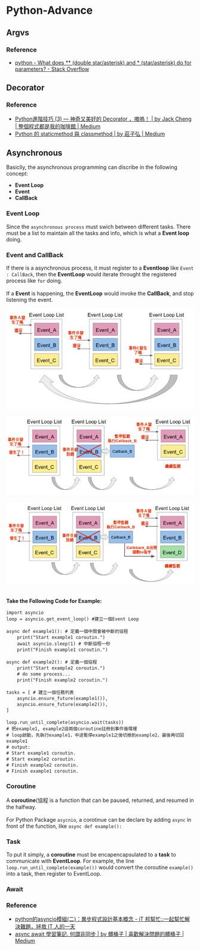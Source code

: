 # Python-Advance
## Argvs
### Reference
* [python - What does ** (double star/asterisk) and * (star/asterisk) do for parameters? - Stack Overflow](https://stackoverflow.com/questions/36901/what-does-double-star-asterisk-and-star-asterisk-do-for-parameters)
## Decorator
### Reference
* [Python進階技巧 (3) — 神奇又美好的 Decorator ，嗷嗚！ | by Jack Cheng | 整個程式都是我的咖啡館 | Medium](https://medium.com/citycoddee/python%E9%80%B2%E9%9A%8E%E6%8A%80%E5%B7%A7-3-%E7%A5%9E%E5%A5%87%E5%8F%88%E7%BE%8E%E5%A5%BD%E7%9A%84-decorator-%E5%97%B7%E5%97%9A-6559edc87bc0)
* [Python 的 staticmethod 與 classmethod | by 莊子弘 | Medium](https://ji3g4zo6qi6.medium.com/python-tips-5d36df9f6ad5)

## Asynchronous
Basiclly, the asynchronous programming can discribe in the following concept:
* **Event Loop**
* **Event**
* **CallBack**

### Event Loop
Since the `asynchronous process` must swich between different tasks. There must be a list to maintain all the tasks and info, which is what a **Event loop** doing.

### Event and CallBack
If there is a asynchronous process, it must register to a **Eventloop** like `Event : CallBack`, then the **EventLoop** would iterate throught the registered process like `for` doing.
<br><br>
If a **Event** is happening, the **EventLoop** would invoke the **CallBack**, and stop listening the event.

![](https://github.com/a22057916w/python_advance/blob/main/.meta/eventloop1.png)
<br><br>
![](https://github.com/a22057916w/python_advance/blob/main/.meta/eventloop2.png)
<br><br>
![](https://github.com/a22057916w/python_advance/blob/main/.meta/eventloop3.png)
<br><br>

**Take the Following Code for Example:**
```
import asyncio
loop = asyncio.get_event_loop() #建立一個Event Loop

async def example1(): # 定義一個中間會被中斷的協程
    print("Start example1 coroutin.")
    await asyncio.sleep(1) # 中斷協程一秒
    print("Finish example1 coroutin.")

async def example2(): # 定義一個協程
    print("Start example2 coroutin.")
    # do some process...
    print("Finish example2 coroutin.")

tasks = [ # 建立一個任務列表
    asyncio.ensure_future(example1()),
    asyncio.ensure_future(example2()),
]

loop.run_until_complete(asyncio.wait(tasks))
# 把example1, example2這兩個coroutine註冊到事件循環裡
# loop啟動，先執行example1，中途暫停example1之後切換到example2，最後再切回example1
# output:
# Start example1 coroutin.
# Start example2 coroutin.
# Finish example2 coroutin.
# Finish example1 coroutin.
```

### Coroutine
A **coroutine**(協程 is a function that can be paused, returned, and resumed in the halfway.
<br><br>
For Python Package `asycnio`, a corotinue can be declare by adding `async` in front of the function, like ```async def example():```

### Task
To put it simply, a **coroutine** must be encapencapsulated to a **task** to communicate with **EventLoop**.
For example, the line `loop.run_until_complete(example())` would convert the coroutine `example()` into a task, then register to EventLoop.

### Await


### Reference
* [python的asyncio模組(二)：異步程式設計基本概念 - iT 邦幫忙::一起幫忙解決難題，拯救 IT 人的一天](https://ithelp.ithome.com.tw/articles/10199403)
* [async await 學習筆記. 何謂非同步 | by 髒桶子 | 喜歡解決問題的髒桶子 | Medium](https://medium.com/%E9%AB%92%E6%A1%B6%E5%AD%90/aysnc-await-%E6%95%99%E5%AD%B8%E7%AD%86%E8%A8%98-debabdb9db0e)

